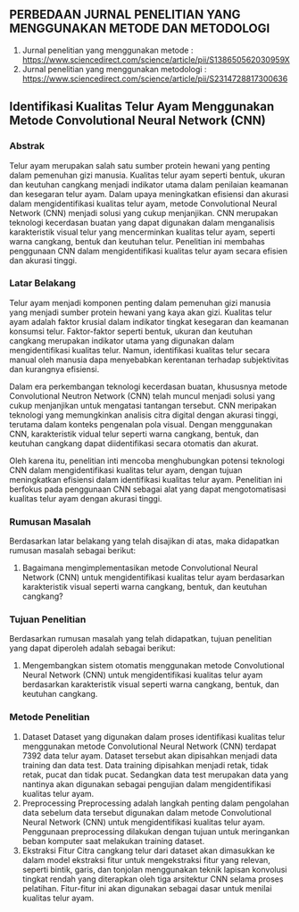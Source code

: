 ## PERBEDAAN JURNAL PENELITIAN YANG MENGGUNAKAN METODE DAN METODOLOGI
1. Jurnal penelitian yang menggunakan metode : https://www.sciencedirect.com/science/article/pii/S138650562030959X
2. Jurnal penelitian yang menggunakan metodologi : https://www.sciencedirect.com/science/article/pii/S2314728817300636

## Identifikasi Kualitas Telur Ayam Menggunakan Metode Convolutional Neural Network (CNN)
### Abstrak
Telur ayam merupakan salah satu sumber protein hewani yang penting dalam pemenuhan gizi manusia. Kualitas telur ayam seperti bentuk, ukuran dan keutuhan cangkang menjadi indikator utama dalam penilaian keamanan dan kesegaran telur ayam. Dalam upaya meningkatkan efisiensi dan akurasi dalam mengidentifikasi kualitas telur ayam, metode Convolutional Neural Network (CNN) menjadi solusi yang cukup menjanjikan. CNN merupakan teknologi kecerdasan buatan yang dapat digunakan dalam menganalisis karakteristik visual telur yang mencerminkan kualitas telur ayam, seperti warna cangkang, bentuk dan keutuhan telur. Penelitian ini membahas penggunaan CNN dalam mengidentifikasi kualitas telur ayam secara efisien dan akurasi tinggi.

### Latar Belakang
Telur ayam menjadi komponen penting dalam pemenuhan gizi manusia yang menjadi sumber protein hewani yang kaya akan gizi. Kualitas telur ayam adalah faktor krusial dalam indikator tingkat kesegaran dan keamanan konsumsi telur. Faktor-faktor seperti bentuk, ukuran dan keutuhan cangkang merupakan indikator utama yang digunakan dalam mengidentifikasi kualitas telur. Namun, identifikasi kualitas telur secara manual oleh manusia dapa menyebabkan kerentanan terhadap subjektivitas dan kurangnya efisiensi.

Dalam era perkembangan teknologi kecerdasan buatan, khususnya metode Convolutional Neutron Network (CNN) telah muncul menjadi solusi yang cukup menjanjikan untuk mengatasi tantangan tersebut. CNN meripakan teknologi yang memungkinkan analisis citra digital dengan akurasi tinggi, terutama dalam konteks pengenalan pola visual. Dengan menggunakan CNN, karakteristik vidual telur seperti warna cangkang, bentuk, dan keutuhan cangkang dapat diidentifikasi secara otomatis dan akurat.

Oleh karena itu, penelitian inti mencoba menghubungkan potensi teknologi CNN dalam mengidentifikasi kualitas telur ayam, dengan tujuan meningkatkan efisiensi dalam identifikasi kualitas telur ayam. Penelitian ini berfokus pada penggunaan CNN sebagai alat yang dapat mengotomatisasi kualitas telur ayam dengan akurasi tinggi. 

### Rumusan Masalah
Berdasarkan latar belakang yang telah disajikan di atas, maka didapatkan rumusan masalah sebagai berikut:
1. Bagaimana mengimplementasikan metode Convolutional Neural Network (CNN) untuk mengidentifikasi kualitas telur ayam berdasarkan karakteristik visual seperti warna cangkang, bentuk, dan keutuhan cangkang?

### Tujuan Penelitian
Berdasarkan rumusan masalah yang telah didapatkan, tujuan penelitian yang dapat diperoleh adalah sebagai berikut:
1. Mengembangkan sistem otomatis menggunakan metode Convolutional Neural Network (CNN) untuk mengidentifikasi kualitas telur ayam berdasarkan karakteristik visual seperti warna cangkang, bentuk, dan keutuhan cangkang.

### Metode Penelitian
1. Dataset
   Dataset yang digunakan dalam proses identifikasi kualitas telur menggunakan metode Convolutional Neural Network (CNN) terdapat 7392 data telur ayam. Dataset tersebut akan dipisahkan menjadi data training dan data test. Data training dipisahkan menjadi retak, tidak retak, pucat dan tidak pucat. Sedangkan data test merupakan data yang nantinya akan digunakan sebagai pengujian dalam mengidentifikasi kualitas telur ayam.
2. Preprocessing
   Preprocessing adalah langkah penting dalam pengolahan data sebelum data tersebut digunakan dalam metode Convolutional Neural Network (CNN) untuk mengidentifikasi kualitas telur ayam. Penggunaan preprocessing dilakukan dengan tujuan untuk meringankan beban komputer saat melakukan training dataset. 
3. Ekstraksi Fitur
   Citra cangkang telur dari dataset akan dimasukkan ke dalam model ekstraksi fitur untuk mengekstraksi fitur yang relevan, seperti bintik, garis, dan tonjolan menggunakan teknik lapisan konvolusi tingkat rendah yang diterapkan oleh tiga arsitektur CNN selama proses pelatihan. Fitur-fitur ini akan digunakan sebagai dasar untuk menilai kualitas telur ayam.
